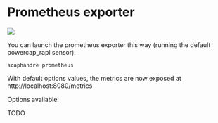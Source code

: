 # Prometheus exporter

<img src="https://github.com/hubblo-org/scaphandre/raw/main/scaphandre.cleaned.png">

You can launch the prometheus exporter this way (running the default powercap_rapl sensor):

	scaphandre prometheus

With default options values, the metrics are now exposed at http://localhost:8080/metrics

Options available:

TODO

